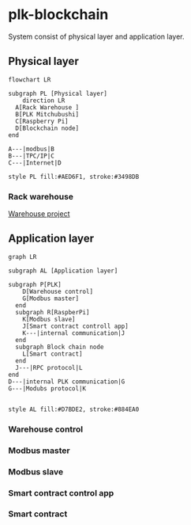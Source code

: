 # plk-blockchain

System consist of physical layer and application layer.

## Physical layer
```mermaid
flowchart LR

subgraph PL [Physical layer]
    direction LR
  A[Rack Warehouse ]
  B[PLK Mitchubushi]
  C[Raspberry Pi]
  D[Blockchain node]
end

A---|modbus|B
B---|TPC/IP|C
C---|Internet|D

style PL fill:#AED6F1, stroke:#3498DB

```
### Rack warehouse

[Warehouse project](https://github.com/fsprojekti/rack-warehouse-jetmax)


## Application layer
```mermaid
graph LR

subgraph AL [Application layer]

subgraph P[PLK]
    D[Warehouse control]
    G[Modbus master]
  end
  subgraph R[RaspberPi]
    K[Modbus slave]
    J[Smart contract controll app]
    K---|internal communication|J
  end
  subgraph Block chain node
    L[Smart contract]
  end
  J---|RPC protocol|L
end
D---|internal PLK communication|G
G---|Modubs protocol|K 


style AL fill:#D7BDE2, stroke:#884EA0
```
### Warehouse control
### Modbus master
### Modbus slave
### Smart contract control app
### Smart contract
